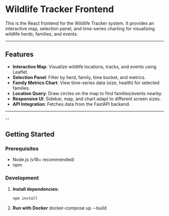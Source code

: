 # Wildlife Tracker Frontend

This is the React frontend for the Wildlife Tracker system. It provides an interactive map, selection panel, and time-series charting for visualizing wildlife herds, families, and events.

---

## Features

- **Interactive Map**: Visualize wildlife locations, tracks, and events using Leaflet.
- **Selection Panel**: Filter by herd, family, time bucket, and metrics.
- **Family Metrics Chart**: View time-series data (size, health) for selected families.
- **Location Query**: Draw circles on the map to find families/events nearby.
- **Responsive UI**: Sidebar, map, and chart adapt to different screen sizes.
- **API Integration**: Fetches data from the FastAPI backend.

---

--

## Getting Started

### Prerequisites

- Node.js (v18+ recommended)
- npm

### Development

1. **Install dependencies:**
   ```sh
   npm install

2. **Run with Docker**
    docker-compose up --build
